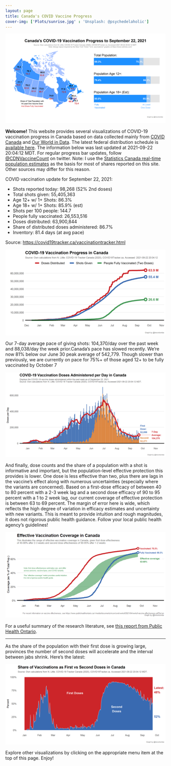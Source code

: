 ```yaml
---
layout: page
title: Canada's COVID Vaccine Progress
cover-img: ['Plots/sunrise.jpg' : 'Unsplash: @psychedelaholic']
---
```

![](Plots/plot_main2.png)

**Welcome!** This website provides several visualizations of COVID-19
vaccination progress in Canada based on data collected mainly from
[COVID Canada](https://covid19tracker.ca/vaccinationtracker.html) and
[Our World in Data](https://ourworldindata.org/covid-vaccinations). The
latest federal distribution schedule is [available
here](https://www.canada.ca/en/public-health/services/diseases/2019-novel-coronavirus-infection/prevention-risks/covid-19-vaccine-treatment/vaccine-rollout.html).
The information below was last updated at 2021-09-22 20:04:12 MDT. For
regular progress bar updates, follow
<a href="https://twitter.com/CDNVaccineCount" class="uri">@CDNVaccineCount</a>
on twitter. Note: I use the [Statistics Canada real-time population
estimates](https://www150.statcan.gc.ca/n1/pub/71-607-x/71-607-x2018005-eng.htm)
as the basis for most of shares reported on this site. Other sources may
differ for this reason.

COVID vaccination update for September 22, 2021:

-   Shots reported today: 98,268 (52% 2nd doses)
-   Total shots given: 55,405,363
-   Age 12+ w/ 1+ Shots: 86.3%
-   Age 18+ w/ 1+ Shots: 85.9% (est)
-   Shots per 100 people: 144.7
-   People fully vaccinated: 26,553,516
-   Doses distributed: 63,900,844
-   Share of distributed doses administered: 86.7%
-   Inventory: 81.4 days (at avg pace)

Source:
<a href="https://covid19tracker.ca/vaccinationtracker.html" class="uri">https://covid19tracker.ca/vaccinationtracker.html</a>

![](Plots/plot_total.png)

Our 7-day average pace of giving shots: 104,370/day over the past week
and 88,038/day the week prior.Canada’s pace has slowed recently. We’re
now 81% below our June 30 peak average of 542,779. Though slower than
previously, we are currently on pace for 75%+ of those aged 12+ to be
fully vaccinated by October 7

![](Plots/pace_national2.png)

And finally, dose counts and the share of a population with a shot is
informative and important, but the population-level effective protection
this provides is lower. One dose is less effective than two, plus there
are lags in the vaccine’s effect along with numerous uncertainties
(especially where the variants are concerned). Based on a first-dose
efficacy of between 40 to 80 percent with a 2-3 week lag and a second
dose efficacy of 90 to 95 percent with a 1 to 2 week lag, our current
coverage of effective protection is between 63 to 69 percent. The margin
of error here is wide, which reflects the high degree of variation in
efficacy estimates and uncertainty with new variants. This is meant to
provide intuition and rough magnitudes, it does not rigorous public
health guidance. Follow your local public health agency’s guidelines!

![](Plots/plot_effective.png)

For a useful summary of the research literature, see [this report from
Public Health
Ontario](https://www.publichealthontario.ca/-/media/documents/ncov/covid-wwksf/2021/04/wwksf-vaccine-effectiveness.pdf?la=en).

------------------------------------------------------------------------

As the share of the population with their first dose is growing large,
provinces the number of second doses will accelerate and the interval
between jabs shrink. Here’s the latest:

![](Plots/plot_first_second.png)

Explore other visualizations by clicking on the appropriate menu item at
the top of this page. Enjoy!

